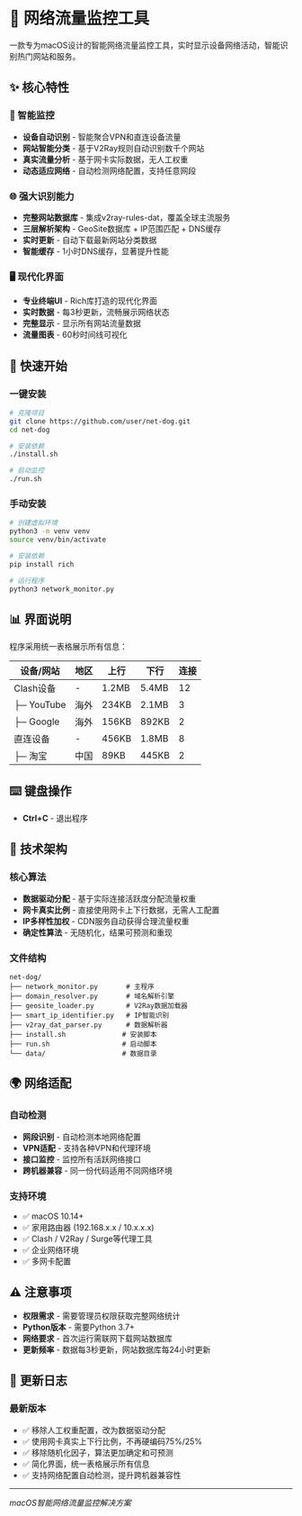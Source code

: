 # 🚀 网络流量监控工具

一款专为macOS设计的智能网络流量监控工具，实时显示设备网络活动，智能识别热门网站和服务。

## ✨ 核心特性

### 🎯 智能监控
- **设备自动识别** - 智能聚合VPN和直连设备流量
- **网站智能分类** - 基于V2Ray规则自动识别数千个网站
- **真实流量分析** - 基于网卡实际数据，无人工权重
- **动态适应网络** - 自动检测网络配置，支持任意网段

### 🌐 强大识别能力  
- **完整网站数据库** - 集成v2ray-rules-dat，覆盖全球主流服务
- **三层解析架构** - GeoSite数据库 + IP范围匹配 + DNS缓存
- **实时更新** - 自动下载最新网站分类数据
- **智能缓存** - 1小时DNS缓存，显著提升性能

### 🖥️ 现代化界面
- **专业终端UI** - Rich库打造的现代化界面
- **实时数据** - 每3秒更新，流畅展示网络状态  
- **完整显示** - 显示所有网站流量数据
- **流量图表** - 60秒时间线可视化

## 🚀 快速开始

### 一键安装
```bash
# 克隆项目
git clone https://github.com/user/net-dog.git
cd net-dog

# 安装依赖
./install.sh

# 启动监控
./run.sh
```

### 手动安装
```bash
# 创建虚拟环境
python3 -m venv venv
source venv/bin/activate

# 安装依赖
pip install rich

# 运行程序
python3 network_monitor.py
```

## 📊 界面说明

程序采用统一表格展示所有信息：

| 设备/网站 | 地区 | 上行 | 下行 | 连接 |
|---------|------|------|------|------|
| Clash设备 | - | 1.2MB | 5.4MB | 12 |
| ├─ YouTube | 海外 | 234KB | 2.1MB | 3 |
| ├─ Google | 海外 | 156KB | 892KB | 2 |
| 直连设备 | - | 456KB | 1.8MB | 8 |
| ├─ 淘宝 | 中国 | 89KB | 445KB | 2 |

## ⌨️ 键盘操作

- **Ctrl+C** - 退出程序

## 🔧 技术架构

### 核心算法
- **数据驱动分配** - 基于实际连接活跃度分配流量权重
- **网卡真实比例** - 直接使用网卡上下行数据，无需人工配置
- **IP多样性加权** - CDN服务自动获得合理流量权重
- **确定性算法** - 无随机化，结果可预测和重现

### 文件结构
```
net-dog/
├── network_monitor.py       # 主程序
├── domain_resolver.py       # 域名解析引擎  
├── geosite_loader.py        # V2Ray数据加载器
├── smart_ip_identifier.py   # IP智能识别
├── v2ray_dat_parser.py      # 数据解析器
├── install.sh              # 安装脚本
├── run.sh                  # 启动脚本
└── data/                   # 数据目录
```

## 🌍 网络适配

### 自动检测
- **网段识别** - 自动检测本地网络配置
- **VPN适配** - 支持各种VPN和代理环境
- **接口监控** - 监控所有活跃网络接口
- **跨机器兼容** - 同一份代码适用不同网络环境

### 支持环境
- ✅ macOS 10.14+ 
- ✅ 家用路由器 (192.168.x.x / 10.x.x.x)
- ✅ Clash / V2Ray / Surge等代理工具
- ✅ 企业网络环境
- ✅ 多网卡配置

## ⚠️ 注意事项

- **权限需求** - 需要管理员权限获取完整网络统计
- **Python版本** - 需要Python 3.7+
- **网络要求** - 首次运行需联网下载网站数据库
- **更新频率** - 数据每3秒更新，网站数据库每24小时更新

## 🔄 更新日志

### 最新版本
- ✅ 移除人工权重配置，改为数据驱动分配
- ✅ 使用网卡真实上下行比例，不再硬编码75%/25%
- ✅ 移除随机化因子，算法更加确定和可预测
- ✅ 简化界面，统一表格展示所有信息
- ✅ 支持网络配置自动检测，提升跨机器兼容性

---

*macOS智能网络流量监控解决方案*